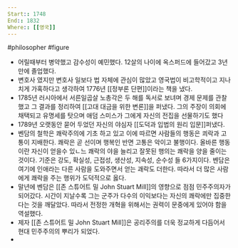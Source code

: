 ```yaml
---
Start:: 1748
End:: 1832
Where:: [[영국]]
---
```

#philosopher #figure
- 어릴때부터 병약했고 감수성이 예민했다. 12살의 나이에 옥스퍼드에 들어갔고 3년만에 졸업했다.
- 변호사 였지만 변호사 일보다 법 자체에 관심이 많았고 영국법이 비고학적이고 지나치게 가혹하다고 생각하여 1776년 [[정부론 단편]]이라는 책을 냈다.
- 1785년 러시아에서 서른일곱살 노총각은 두 해를 독서로 보녀며 경제 문제를 관찰했고 그 결과를 정리하여 [[고대 대금을 위한 변론]]을 퍼냈다. 그의 주장이 의회에 채택되고 유명세를 탓으며 애덤 스미스가 그에게 자신의 전집을 선물하기도 했다
- 1789년 오랫동안 묻어 두었던 자신의 야심자 [[도덕과 입법의 원리 입문]]퍼냈다.
- 벤담의 철학은 쾌락주의에 기초 하고 있고 이에 따르면 사람들의 행동은 쾨락과 고통이 지배한다. 쾌락은 곧 선이며 행복인 반면 고통은 악이고 불행이다. 올바른 행동이란 자신이 얻을수 있ㄴ느 쾌락의 야을 늘리고 잘못된 행의는 쾌락을 양을 줄이는 것이다. 기준은 강도, 확실성, 근접성, 생산성, 지속성, 순수성 들 6가지이다. 벤담은 여기에 인애라는 다른 사람을 도와주면서 얻는 괘락도 더한다. 따라서 더 많은 사람에게 쾌락을 주는 행위가 도덕적으로 옳다.
- 말년에 벤담은 [[존 스튜어트 밀 John Stuart Mill]]의 영향으로 점점 민주주의자가 되어갔다. 시간이 지날수록 그는 군주가 다수의 이익보다는 자신의 쾌락에만 집중한다는 것을 깨달았다. 따라서 전정한 개혁을 위해서는 권력이 문중에게 있어야 함을 역설했다.
- 제자 [[존 스튜어트 밀 John Stuart Mill]]은 공리주의를 더욱 정교하게 다듬어서 현대 민주주의의 뿌리가 되었다. 
- 
